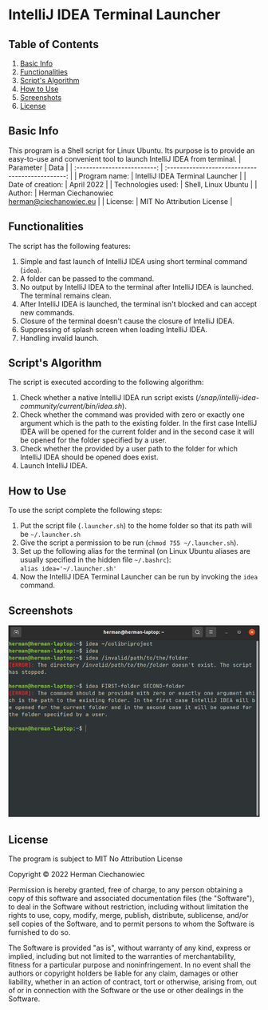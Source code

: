 # IntelliJ IDEA Terminal Launcher

## Table of Contents
1. [Basic Info](#Basic-Info)
2. [Functionalities](#Functionalities)
3. [Script's Algorithm](#Scripts-Algorithm)
4. [How to Use](#How-to-Use)
5. [Screenshots](#Screenshots)
6. [License](#License)

## Basic Info
This program is a Shell script for Linux Ubuntu. Its purpose is to provide
an easy-to-use and convenient tool to launch IntelliJ IDEA from terminal.
| Parameter                   | Data                                             |
| :-------------------------: | :----------------------------------------------: |
| Program name:               | IntelliJ IDEA Terminal Launcher                  |
| Date of creation:           | April 2022                                       |
| Technologies used:          | Shell, Linux Ubuntu                              |
| Author:                     | Herman Ciechanowiec <br/> herman@ciechanowiec.eu |
| License:                    | MIT No Attribution License                       |

## Functionalities
The script has the following features:
1. Simple and fast launch of IntelliJ IDEA using short terminal command (`idea`).
2. A folder can be passed to the command.
3. No output by IntelliJ IDEA to the terminal after IntelliJ IDEA is launched. The terminal remains clean.
4. After IntelliJ IDEA is launched, the terminal isn't blocked and can accept new commands.
5. Closure of the terminal doesn't cause the closure of IntelliJ IDEA.
6. Suppressing of splash screen when loading IntelliJ IDEA.
7. Handling invalid launch.

## Script's Algorithm
The script is executed according to the following algorithm:
1. Check whether a native IntelliJ IDEA run script exists (_/snap/intellij-idea-community/current/bin/idea.sh_).
2. Check whether the command was provided with zero or exactly one argument which is the path to the existing folder. In the first case IntelliJ IDEA will be opened for the current folder and in the second case it will be opened for the folder specified by a user.
3. Check whether the provided by a user path to the folder for which IntelliJ IDEA should be opened does exist.
4. Launch IntelliJ IDEA.

## How to Use
To use the script complete the following steps:
1. Put the script file (`.launcher.sh`) to the home folder so that its path will be `~/.launcher.sh`
2. Give the script a permission to be run (`chmod 755 ~/.launcher.sh`).
3. Set up the following alias for the terminal (on Linux Ubuntu aliases are usually specified in the hidden file `~/.bashrc`):<br>
`alias idea='~/.launcher.sh'`
4. Now the IntelliJ IDEA Terminal Launcher can be run by invoking the `idea` command.

## Screenshots
<kbd><img src="presentation/1.png"></kbd><br/>

## License
The program is subject to MIT No Attribution License

Copyright © 2022 Herman Ciechanowiec

Permission is hereby granted, free of charge, to any person obtaining a copy of this
software and associated documentation files (the "Software"), to deal in the Software
without restriction, including without limitation the rights to use, copy, modify,
merge, publish, distribute, sublicense, and/or sell copies of the Software, and to
permit persons to whom the Software is furnished to do so.

The Software is provided "as is", without warranty of any kind, express or implied,
including but not limited to the warranties of merchantability, fitness for a
particular purpose and noninfringement. In no event shall the authors or copyright
holders be liable for any claim, damages or other liability, whether in an action
of contract, tort or otherwise, arising from, out of or in connection with the
Software or the use or other dealings in the Software.
